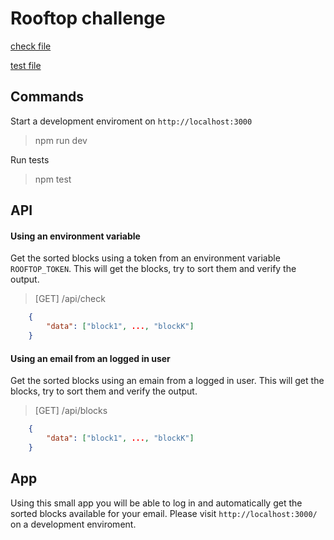 # Rooftop challenge

[check file](https://github.com/garciagomezluis/rooftop-challenge/blob/3bf5ebdaa3a999ac6fbe21548566a053f9409f54/services/rooftop.ts#L20)

[test file](https://github.com/garciagomezluis/rooftop-challenge/blob/3bf5ebdaa3a999ac6fbe21548566a053f9409f54/__tests__/rooftop.js#L28)

## Commands

Start a development enviroment on `http://localhost:3000`

> npm run dev

Run tests

> npm test

## API

#### Using an environment variable

Get the sorted blocks using a token from an environment variable `ROOFTOP_TOKEN`. This will get the blocks, try to sort them and verify the output.

> [GET] /api/check

```json
    {
        "data": ["block1", ..., "blockK"]
    }
```

#### Using an email from an logged in user

Get the sorted blocks using an emain from a logged in user. This will get the blocks, try to sort them and verify the output.

> [GET] /api/blocks

```json
    {
        "data": ["block1", ..., "blockK"]
    }
```

## App

Using this small app you will be able to log in and automatically get the sorted blocks available for your email. Please visit `http://localhost:3000/` on a development enviroment.